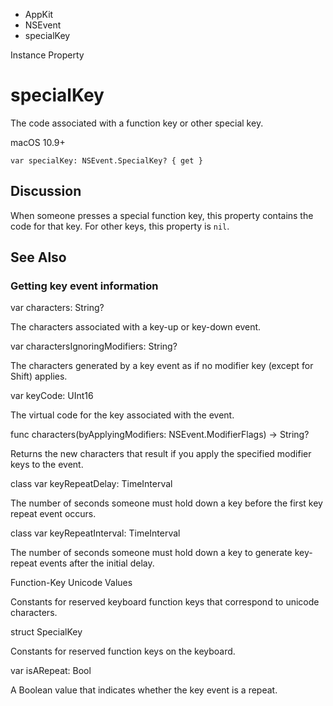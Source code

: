 

- AppKit
- NSEvent
-  specialKey 

Instance Property

# specialKey

The code associated with a function key or other special key.

macOS 10.9+

``` source
var specialKey: NSEvent.SpecialKey? { get }
```

## Discussion

When someone presses a special function key, this property contains the code for that key. For other keys, this property is `nil`.

## See Also

### Getting key event information

var characters: String?

The characters associated with a key-up or key-down event.

var charactersIgnoringModifiers: String?

The characters generated by a key event as if no modifier key (except for Shift) applies.

var keyCode: UInt16

The virtual code for the key associated with the event.

func characters(byApplyingModifiers: NSEvent.ModifierFlags) -> String?

Returns the new characters that result if you apply the specified modifier keys to the event.

class var keyRepeatDelay: TimeInterval

The number of seconds someone must hold down a key before the first key repeat event occurs.

class var keyRepeatInterval: TimeInterval

The number of seconds someone must hold down a key to generate key-repeat events after the initial delay.

Function-Key Unicode Values

Constants for reserved keyboard function keys that correspond to unicode characters.

struct SpecialKey

Constants for reserved function keys on the keyboard.

var isARepeat: Bool

A Boolean value that indicates whether the key event is a repeat.

